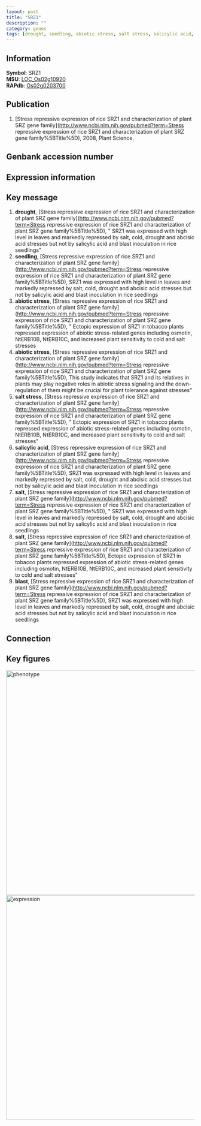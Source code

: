 ```yaml
---
layout: post
title: "SRZ1"
description: ""
category: genes
tags: [drought, seedling, abiotic stress, salt stress, salicylic acid, salt, blast]
---
```


## Information
__Symbol__: SRZ1  
__MSU__: [LOC_Os02g10920](http://rice.plantbiology.msu.edu/cgi-bin/ORF_infopage.cgi?orf=LOC_Os02g10920)  
__RAPdb__: [Os02g0203700](http://rapdb.dna.affrc.go.jp/viewer/gbrowse_details/irgsp1?name=Os02g0203700)  

## Publication
1. [Stress repressive expression of rice SRZ1 and characterization of plant SRZ gene family](http://www.ncbi.nlm.nih.gov/pubmed?term=Stress repressive expression of rice SRZ1 and characterization of plant SRZ gene family%5BTitle%5D), 2008, Plant Science.

## Genbank accession number

## Expression information

## Key message
1. __drought__, [Stress repressive expression of rice SRZ1 and characterization of plant SRZ gene family](http://www.ncbi.nlm.nih.gov/pubmed?term=Stress repressive expression of rice SRZ1 and characterization of plant SRZ gene family%5BTitle%5D), " SRZ1 was expressed with high level in leaves and markedly repressed by salt, cold, drought and abcisic acid stresses but not by salicylic acid and blast inoculation in rice seedlings"
2. __seedling__, [Stress repressive expression of rice SRZ1 and characterization of plant SRZ gene family](http://www.ncbi.nlm.nih.gov/pubmed?term=Stress repressive expression of rice SRZ1 and characterization of plant SRZ gene family%5BTitle%5D),  SRZ1 was expressed with high level in leaves and markedly repressed by salt, cold, drought and abcisic acid stresses but not by salicylic acid and blast inoculation in rice seedlings
3. __abiotic stress__, [Stress repressive expression of rice SRZ1 and characterization of plant SRZ gene family](http://www.ncbi.nlm.nih.gov/pubmed?term=Stress repressive expression of rice SRZ1 and characterization of plant SRZ gene family%5BTitle%5D), " Ectopic expression of SRZ1 in tobacco plants repressed expression of abiotic stress-related genes including osmotin, NtERB10B, NtERB10C, and increased plant sensitivity to cold and salt stresses
4. __abiotic stress__, [Stress repressive expression of rice SRZ1 and characterization of plant SRZ gene family](http://www.ncbi.nlm.nih.gov/pubmed?term=Stress repressive expression of rice SRZ1 and characterization of plant SRZ gene family%5BTitle%5D),  This study indicates that SRZ1 and its relatives in plants may play negative roles in abiotic stress signaling and the down-regulation of them might be crucial for plant tolerance against stresses"
5. __salt stress__, [Stress repressive expression of rice SRZ1 and characterization of plant SRZ gene family](http://www.ncbi.nlm.nih.gov/pubmed?term=Stress repressive expression of rice SRZ1 and characterization of plant SRZ gene family%5BTitle%5D), " Ectopic expression of SRZ1 in tobacco plants repressed expression of abiotic stress-related genes including osmotin, NtERB10B, NtERB10C, and increased plant sensitivity to cold and salt stresses"
6. __salicylic acid__, [Stress repressive expression of rice SRZ1 and characterization of plant SRZ gene family](http://www.ncbi.nlm.nih.gov/pubmed?term=Stress repressive expression of rice SRZ1 and characterization of plant SRZ gene family%5BTitle%5D),  SRZ1 was expressed with high level in leaves and markedly repressed by salt, cold, drought and abcisic acid stresses but not by salicylic acid and blast inoculation in rice seedlings
7. __salt__, [Stress repressive expression of rice SRZ1 and characterization of plant SRZ gene family](http://www.ncbi.nlm.nih.gov/pubmed?term=Stress repressive expression of rice SRZ1 and characterization of plant SRZ gene family%5BTitle%5D), " SRZ1 was expressed with high level in leaves and markedly repressed by salt, cold, drought and abcisic acid stresses but not by salicylic acid and blast inoculation in rice seedlings
8. __salt__, [Stress repressive expression of rice SRZ1 and characterization of plant SRZ gene family](http://www.ncbi.nlm.nih.gov/pubmed?term=Stress repressive expression of rice SRZ1 and characterization of plant SRZ gene family%5BTitle%5D),  Ectopic expression of SRZ1 in tobacco plants repressed expression of abiotic stress-related genes including osmotin, NtERB10B, NtERB10C, and increased plant sensitivity to cold and salt stresses"
9. __blast__, [Stress repressive expression of rice SRZ1 and characterization of plant SRZ gene family](http://www.ncbi.nlm.nih.gov/pubmed?term=Stress repressive expression of rice SRZ1 and characterization of plant SRZ gene family%5BTitle%5D),  SRZ1 was expressed with high level in leaves and markedly repressed by salt, cold, drought and abcisic acid stresses but not by salicylic acid and blast inoculation in rice seedlings

## Connection

## Key figures
<img src="http://ricencode.github.io/images/SRZ1.pheno.png" alt="phenotype"  style="width: 600px;"/>

<img src="http://ricencode.github.io/images/SRZ1.exp.png" alt="expression"  style="width: 600px;"/>


